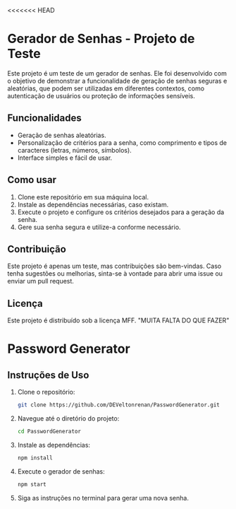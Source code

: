 <<<<<<< HEAD
# Gerador de Senhas - Projeto de Teste

Este projeto é um teste de um gerador de senhas. Ele foi desenvolvido com o objetivo de demonstrar a funcionalidade de geração de senhas seguras e aleatórias, que podem ser utilizadas em diferentes contextos, como autenticação de usuários ou proteção de informações sensíveis.

## Funcionalidades

- Geração de senhas aleatórias.
- Personalização de critérios para a senha, como comprimento e tipos de caracteres (letras, números, símbolos).
- Interface simples e fácil de usar.

## Como usar

1. Clone este repositório em sua máquina local.
2. Instale as dependências necessárias, caso existam.
3. Execute o projeto e configure os critérios desejados para a geração da senha.
4. Gere sua senha segura e utilize-a conforme necessário.

## Contribuição

Este projeto é apenas um teste, mas contribuições são bem-vindas. Caso tenha sugestões ou melhorias, sinta-se à vontade para abrir uma issue ou enviar um pull request.

## Licença

Este projeto é distribuído sob a licença MFF. "MUITA FALTA DO QUE FAZER"

# Password Generator

## Instruções de Uso

1. Clone o repositório:
    ```sh
    git clone https://github.com/DEVeltonrenan/PasswordGenerator.git
    ```
2. Navegue até o diretório do projeto:
    ```sh
    cd PasswordGenerator
    ```
3. Instale as dependências:
    ```sh
    npm install
    ```
4. Execute o gerador de senhas:
    ```sh
    npm start
    ```
5. Siga as instruções no terminal para gerar uma nova senha.

